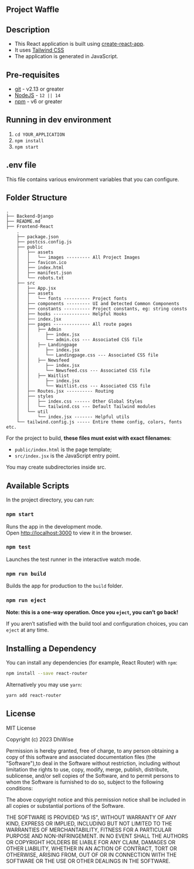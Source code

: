 ## Project Waffle

## Description

- This React application is built using [create-react-app](https://create-react-app.dev/).
- It uses [Tailwind CSS](https://tailwindcss.com/)
- The application is generated in JavaScript.

## Pre-requisites

- [git](https://git-scm.com/) - v2.13 or greater
- [NodeJS](https://nodejs.org/en/) - `12 || 14 `
- [npm](https://www.npmjs.com/) - v6 or greater

## Running in dev environment

1.  `cd YOUR_APPLICATION`
2.  `npm install`
3.  `npm start`

## .env file

This file contains various environment variables that you can configure.

## Folder Structure


```
.
├── Backend-Django
├── README.md
├── Frontend-React
    .
    ├── package.json
    ├── postcss.config.js
    ├── public
    │   ├── assets
    │   │   └── images --------- All Project Images
    │   ├── favicon.ico
    │   ├── index.html
    │   ├── manifest.json
    │   └── robots.txt
    ├── src
    │   ├── App.jsx
    │   ├── assets
    │   │   └── fonts ---------- Project fonts
    │   ├── components --------- UI and Detected Common Components
    │   ├── constants ---------- Project constants, eg: string consts
    │   ├── hooks -------------- Helpful Hooks
    │   ├── index.jsx
    │   ├── pages -------------- All route pages
    │   │   ├── Admin
    │   │      ├── index.jsx
    │   │      └── admin.css --- Associated CSS file
    │   │   ├── Landingpage
    │   │      ├── index.jsx
    │   │      └── Landingpage.css --- Associated CSS file
    │   │   ├── Newsfeed
    │   │      ├── index.jsx
    │   │      └── Newsfeed.css --- Associated CSS file
    │   │   ├── Waitlist
    │   │      ├── index.jsx
    │   │      └── Waitlist.css --- Associated CSS file  
    │   ├── Routes.jsx ---------- Routing
    │   ├── styles
    │   │   ├── index.css ------ Other Global Styles
    │   │   └── tailwind.css --- Default Tailwind modules
    │   └── util
    │       └── index.jsx ------- Helpful utils
    └── tailwind.config.js ----- Entire theme config, colors, fonts etc.
```

For the project to build, **these files must exist with exact filenames**:

- `public/index.html` is the page template;
- `src/index.jsx` is the JavaScript entry point.

You may create subdirectories inside src.

## Available Scripts

In the project directory, you can run:

### `npm start`

Runs the app in the development mode.<br>
Open [http://localhost:3000](http://localhost:3000) to view it in the browser.

### `npm test`

Launches the test runner in the interactive watch mode.<br>

### `npm run build`

Builds the app for production to the `build` folder.<br>

### `npm run eject`

**Note: this is a one-way operation. Once you `eject`, you can’t go back!**

If you aren’t satisfied with the build tool and configuration choices, you can `eject` at any time.

## Installing a Dependency

You can install any dependencies (for example, React Router) with `npm`:

```sh
npm install --save react-router
```

Alternatively you may use `yarn`:

```sh
yarn add react-router
```

## License

MIT License

Copyright (c) 2023 DhiWise

Permission is hereby granted, free of charge, to any person obtaining a copy of this software and associated documentation files (the "Software"),to deal in the Software without restriction, including without limitation the rights to use, copy, modify, merge, publish, distribute, sublicense, and/or sell copies of the Software, and to permit persons to whom the Software is furnished to do so, subject to the following conditions:

The above copyright notice and this permission notice shall be included in all copies or substantial portions of the Software.

THE SOFTWARE IS PROVIDED "AS IS", WITHOUT WARRANTY OF ANY KIND, EXPRESS OR IMPLIED, INCLUDING BUT NOT LIMITED TO THE WARRANTIES OF MERCHANTABILITY, FITNESS FOR A PARTICULAR PURPOSE AND NON-INFRINGEMENT. IN NO EVENT SHALL THE AUTHORS OR COPYRIGHT HOLDERS BE LIABLE FOR ANY CLAIM, DAMAGES OR OTHER LIABILITY, WHETHER IN AN ACTION OF CONTRACT, TORT OR OTHERWISE, ARISING FROM, OUT OF OR IN CONNECTION WITH THE SOFTWARE OR THE USE OR OTHER DEALINGS IN THE SOFTWARE.
